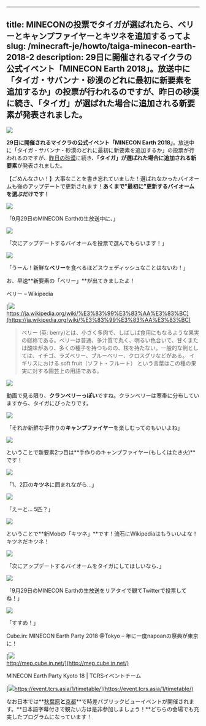 
---
title: MINECONの投票でタイガが選ばれたら、ベリーとキャンプファイヤーとキツネを追加するってよ
slug: /minecraft-je/howto/taiga-minecon-earth-2018-2
description: 29日に開催されるマイクラの公式イベント「MINECON Earth 2018」。放送中に「タイガ・サバンナ・砂漠のどれに最初に新要素を追加するか」の投票が行われるのですが、昨日の砂漠に続き、「タイガ」が選ばれた場合に追加される新要素が発表されました。
---

![](https://cdn-ak.f.st-hatena.com/images/fotolife/s/sasigume/20210208/20210208102926.png)

**29日に開催されるマイクラの公式イベント「MINECON Earth 2018」**。放送中に「タイガ・サバンナ・砂漠のどれに最初に新要素を追加するか」の投票が行われるのですが、[昨日の砂漠](https://www.napoan.com/desert-minecon-earth-2018/)に続き、**「タイガ」が選ばれた場合に追加される新要素**が発表されました。

【ごめんなさい！】大事なことを書き忘れていました！選ばれなかったバイオームも後のアップデートで更新されます！**あくまで”最初に”更新するバイオームを選ぶだけです！**

![](https://cdn-ak.f.st-hatena.com/images/fotolife/s/sasigume/20210208/20210208115414.png)

「9月29日のMINECON Earthの生放送中に、」

![](https://cdn-ak.f.st-hatena.com/images/fotolife/s/sasigume/20210208/20210208115418.png)

「次にアップデートするバイオームを投票で選んでもらいます！」

![](https://cdn-ak.f.st-hatena.com/images/fotolife/s/sasigume/20210208/20210208115423.png)

「うーん！新鮮な**ベリー**を食べるほどスウェディッシュなことはないわ！」

お、早速**新要素の「ベリー」**が出てきましたよ！

ベリー – Wikipedia

[![](https://cdn-ak.f.st-hatena.com/images/fotolife/s/sasigume/20210208/20210208115446.png)  
https://ja.wikipedia.org/wiki/%E3%83%99%E3%83%AA%E3%83%BC](https://ja.wikipedia.org/wiki/%E3%83%99%E3%83%AA%E3%83%BC)

> ベリー (英: berry)とは、小さく多肉で、しばしば食用にもなるような果実の総称である。ベリーは普通、多汁質で丸く、明るい色合いで、甘くまたは酸味があり、多くの種子を持つものの、核を持たない。一般的な例としては、イチゴ、ラズベリー、ブルーベリー、クロスグリなどがある。 イギリスにおける soft fruit（ソフト・フルート） という言葉はこの種の果実に対する園芸上の用語である。

![](https://cdn-ak.f.st-hatena.com/images/fotolife/s/sasigume/20210208/20210208121650.png)

動画で見る限り、**クランベリーっぽい**ですね。クランベリーは寒帯に分布していますから、タイガにぴったりです。

![](https://cdn-ak.f.st-hatena.com/images/fotolife/s/sasigume/20210208/20210208115443.png)

「それか新鮮な手作りの**キャンプファイヤー**を楽しむってのもいいよね」

![](https://cdn-ak.f.st-hatena.com/images/fotolife/s/sasigume/20210208/20210208101633.png)

ということで新要素2つ目は**手作りのキャンプファイヤー(もしくはたき火)**です！

![](https://cdn-ak.f.st-hatena.com/images/fotolife/s/sasigume/20210208/20210208115451.png)

「1、2匹の**キツネ**に囲まれながら…」

![](https://cdn-ak.f.st-hatena.com/images/fotolife/s/sasigume/20210208/20210208115427.png)

「えーと… 5匹？」

![](https://cdn-ak.f.st-hatena.com/images/fotolife/s/sasigume/20210208/20210208101731.png)

ということで**新Mobの「キツネ」**です！流石にWikipediaはもういいよな！キツネだキツネ！

![](https://cdn-ak.f.st-hatena.com/images/fotolife/s/sasigume/20210208/20210208115430.png)

「次にアップデートするバイオームをタイガにしてほしいなら、」

![](https://cdn-ak.f.st-hatena.com/images/fotolife/s/sasigume/20210208/20210208115435.png)

「9月29日のMINECON Earthの生放送をリアタイで観てTwitterで投票してね！」

![](https://cdn-ak.f.st-hatena.com/images/fotolife/s/sasigume/20210208/20210208115438.png)

「すすめ！」

Cube.in: MINECON Earth Party 2018 @Tokyo – 年に一度napoanの祭典が東京に！

[![](https://cdn-ak.f.st-hatena.com/images/fotolife/s/sasigume/20210208/20210208115319.png)  
http://mep.cube.in.net/](http://mep.cube.in.net/)

MINECON Earth Party Kyoto 18 | TCRSイベントチーム

[![](https://cdn-ak.f.st-hatena.com/images/fotolife/s/sasigume/20210208/20210208115410.png)https://event.tcrs.asia/1/timetable/](https://event.tcrs.asia/1/timetable/)

なお日本では**[秋葉原](https://www.napoan.com/cubein-mep2018/)**と**[京都](https://event.tcrs.asia/)**で時差パブリックビューイベントが開催されます。**日本語字幕付きで観たい方は是非参加しましょう！**どちらの会場でも充実したプログラムになっています！
